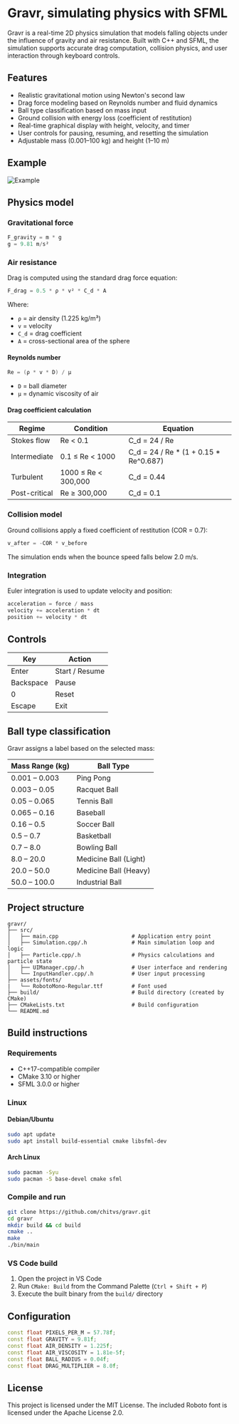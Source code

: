 # Gravr, simulating physics with SFML

Gravr is a real-time 2D physics simulation that models falling objects under the influence of gravity and air resistance. Built with C++ and SFML, the simulation supports accurate drag computation, collision physics, and user interaction through keyboard controls.

## Features

* Realistic gravitational motion using Newton's second law
* Drag force modeling based on Reynolds number and fluid dynamics
* Ball type classification based on mass input
* Ground collision with energy loss (coefficient of restitution)
* Real-time graphical display with height, velocity, and timer
* User controls for pausing, resuming, and resetting the simulation
* Adjustable mass (0.001–100 kg) and height (1–10 m)

## Example

![Example](gravr.gif)

## Physics model

### Gravitational force

```cpp
F_gravity = m * g
g = 9.81 m/s²
```

### Air resistance

Drag is computed using the standard drag force equation:

```cpp
F_drag = 0.5 * ρ * v² * C_d * A
```

Where:

* `ρ` = air density (1.225 kg/m³)
* `v` = velocity
* `C_d` = drag coefficient
* `A` = cross-sectional area of the sphere

#### Reynolds number

```cpp
Re = (ρ * v * D) / μ
```

* `D` = ball diameter
* `μ` = dynamic viscosity of air

#### Drag coefficient calculation

| Regime        | Condition           | Equation                                |
| ------------- | ------------------- | ----------------------------------------|
| Stokes flow   | Re < 0.1            | C_d = 24 / Re                           |
| Intermediate  | 0.1 ≤ Re < 1000     | C_d = 24 / Re \* (1 + 0.15 \* Re^0.687) |
| Turbulent     | 1000 ≤ Re < 300,000 | C_d = 0.44                              |
| Post-critical | Re ≥ 300,000        | C_d = 0.1                               |

### Collision model

Ground collisions apply a fixed coefficient of restitution (COR = 0.7):

```cpp
v_after = -COR * v_before
```

The simulation ends when the bounce speed falls below 2.0 m/s.

### Integration

Euler integration is used to update velocity and position:

```cpp
acceleration = force / mass
velocity += acceleration * dt
position += velocity * dt
```

## Controls

| Key       | Action         |
| --------- | -------------- |
| Enter     | Start / Resume |
| Backspace | Pause          |
| 0         | Reset          |
| Escape    | Exit           |

## Ball type classification

Gravr assigns a label based on the selected mass:

| Mass Range (kg) | Ball Type             |
| --------------- | --------------------- |
| 0.001 – 0.003   | Ping Pong             |
| 0.003 – 0.05    | Racquet Ball          |
| 0.05 – 0.065    | Tennis Ball           |
| 0.065 – 0.16    | Baseball              |
| 0.16 – 0.5      | Soccer Ball           |
| 0.5 – 0.7       | Basketball            |
| 0.7 – 8.0       | Bowling Ball          |
| 8.0 – 20.0      | Medicine Ball (Light) |
| 20.0 – 50.0     | Medicine Ball (Heavy) |
| 50.0 – 100.0    | Industrial Ball       |

## Project structure

```
gravr/
├── src/
│   ├── main.cpp                       # Application entry point
│   ├── Simulation.cpp/.h              # Main simulation loop and logic
│   ├── Particle.cpp/.h                # Physics calculations and particle state
│   ├── UIManager.cpp/.h               # User interface and rendering
│   └── InputHandler.cpp/.h            # User input processing
├── assets/fonts/
|   └── RobotoMono-Regular.ttf         # Font used
├── build/                             # Build directory (created by CMake)
├── CMakeLists.txt                     # Build configuration
└── README.md
```

## Build instructions

### Requirements

* C++17-compatible compiler
* CMake 3.10 or higher
* SFML 3.0.0 or higher

### Linux

#### Debian/Ubuntu

```bash
sudo apt update
sudo apt install build-essential cmake libsfml-dev
```

#### Arch Linux

```bash
sudo pacman -Syu
sudo pacman -S base-devel cmake sfml
```

### Compile and run

```bash
git clone https://github.com/chitvs/gravr.git
cd gravr
mkdir build && cd build
cmake ..
make
./bin/main
```

### VS Code build

1. Open the project in VS Code
2. Run `CMake: Build` from the Command Palette (`Ctrl + Shift + P`)
3. Execute the built binary from the `build/` directory

## Configuration

```cpp
const float PIXELS_PER_M = 57.78f;
const float GRAVITY = 9.81f;
const float AIR_DENSITY = 1.225f;
const float AIR_VISCOSITY = 1.81e-5f;
const float BALL_RADIUS = 0.04f;
const float DRAG_MULTIPLIER = 8.0f;
```

## License

This project is licensed under the MIT License.
The included Roboto font is licensed under the Apache License 2.0.
